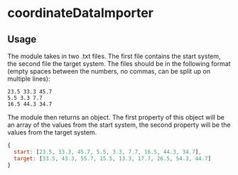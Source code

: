 # coordinateDataImporter

## Usage

The module takes in two .txt files. The first file contains the start system, the second file the target system.
The files should be in the following format (empty spaces between the numbers, no commas, can be split up on multiple lines):

```
23.5 33.3 45.7
5.5 3.3 7.7
16.5 44.3 34.7
```

The module then returns an object. The first property of this object will be an array of the values from the start system, the second property will be the values from the target system. 

```js
{
  start: [23.5, 33.3, 45.7, 5.5, 3.3, 7.7, 16.5, 44.3, 34.7], 
  target: [33.5, 43.3, 55.7, 15.5, 13.3, 17.7, 26.5, 54.3, 44.7]
}
```
